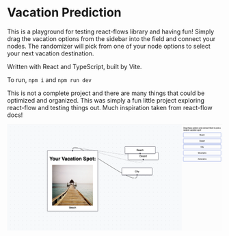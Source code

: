 # Vacation Prediction
This is a playground for testing react-flows library and having fun! Simply drag the vacation options from the sidebar into the field and connect your nodes. The randomizer will pick from one of your node options to select your next vacation destination.

Written with React and TypeScript, built by Vite.

To run, `npm i` and `npm run dev`

This is not a complete project and there are many things that could be optimized and organized. This was simply a fun little project exploring react-flow and testing things out. Much inspiration taken from react-flow docs!

![Vacation Prediction](src/assets/screenshot.png)